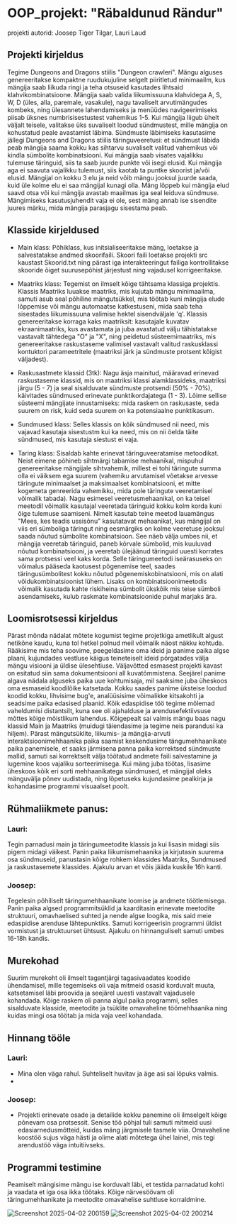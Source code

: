 # OOP_projekt: "Räbaldunud Rändur"
projekti autorid: Joosep Tiger Tilgar, Lauri Laud


## Projekti kirjeldus
Tegime Dungeons and Dragons stiilis "Dungeon crawleri". Mängu alguses genereeritakse kompaktne ruudukujuline selgelt piiritletud minimaailm, kus mängija saab liikuda ringi ja teha otsuseid kasutades lihtsaid klahvikombinatsioone. Mängija saab valida liikumissuuna klahvidega A, S, W, D (üles, alla, paremale, vasakule), nagu tavaliselt arvutimängudes kombeks, ning ülesannete lahendamiseks ja menüüdes navigeerimiseks piisab üksnes numbrisisestustest vahemikus 1-5. Kui mängija liigub ühelt väljalt teisele, valitakse üks suvaliselt loodud sündmustest, mille mängija on kohustatud peale avastamist läbima. Sündmuste läbimiseks kasutasime jällegi Dungeons and Dragons stiilis täringuveeretusi: et sündmust läbida peab mängija saama kokku kas sihtarvu suvaliselt valitud vahemikus või kindla sümbolite kombinatsiooni. Kui mängija saab visates vajalikku tulemuse täringuid, siis ta saab juurde punkte või isegi elusid. Kui mängija aga ei saavuta vajalikku tulemust, siis kaotab ta puntke skoorist ja/või elusid. Mängijal on kokku 3 elu ja neid võib mängu jooksul juurde saada, kuid üle kolme elu ei saa mängijal kunagi olla. Mäng lõppeb kui mängija elud saavd otsa või kui mängija avastab maailmas iga seal leiduva sündmuse. Mängimiseks kasutusjuhendit vaja ei ole, sest mäng annab ise sisendite juures märku, mida mängija parasjagu sisestama peab.


## Klasside kirjeldused
- Main klass: Põhiklass, kus initsialiseeritakse mäng, loetakse ja salvestatakse andmed skoorifaili. Skoori faili loetakse projekti src kaustast Skoorid.txt ning pärast iga interakteeringut failiga kontrollitakse skooride õiget suurusepõhist järjestust ning vajadusel korrigeeritakse.

- Maatriks klass: Tegemist on ilmselt kõige tähtsama klassiga projektis. Klassis Maatriks luuakse maatriks, mis kujutab mängu minimaailma, samuti asub seal põhiline mängutsükkel, mis töötab kuni mängija elude lõppemise või mängu automaatse katkestuseni, mida saab teha sisestades liikumissuuna valimise hektel sisendväljale 'q'. Klassis genereeritakse korraga kaks maatriksit: kasutajale kuvatav ekraanimaatriks, kus avastamata ja juba avastatud välju tähistatakse vastavalt tähtedega "O" ja "X", ning peidetud süsteemimaatriks, mis genereeritakse raskustaseme valimisel vastavalt valitud raskusklassi kontuktori parameetritele (maatriksi järk ja sündmuste protsent kõigist väljadest).

- Raskusastmete klassid (3tk): Nagu äsja mainitud, määravad erinevad raskustaseme klassid, mis on maatriksi klassi alamklassideks, maatriksi järgu (5 - 7) ja seal sisalduvate sündmuste protsendi (50% - 70%), käivitades sündmused erinevate punktikordajatega (1 - 3). Lõime sellise süsteemi mängijate innustamiseks: mida raskem on raskusaste, seda suurem on risk, kuid seda suurem on ka potensiaalne punktikasum.

- Sundmused klass: Selles klassis on kõik sündmused nii need, mis vajavad kasutaja sisestustm kui ka need, mis on nii öelda täite sündmused, mis kasutaja siestust ei vaja.
  
- Taring klass: Sisaldab kahte erinevat täringuveeratamise metoodikat. Neist eimene põhineb sihtmärgi tabamise mehaanikal, mispuhul genereeritakse mängijale sihtvahemik, millest ei tohi täringute summa olla ei väiksem ega suurem (vahemiku arvutamisel võetakse arvesse täringute minimaalset ja maksimaalset kombinatsiooni, et mitte kogemeta genreerida vahemikku, mida pole täringute veeretamisel võimalik tabada). Nagu esimesel veeretusmehaanikal, on ka teisel meetodil võimalik kasutajal veeretada täringuid kokku kolm korda kuni õige tulemuse saamiseni. Nimelt kasutab teine meetod lauamängus "Mees, kes teadis ussisõnu" kasutatavat mehaanikat, kus mängijal on viis eri sümboliga täringut ning eesmärgiks on kolme veeretuse jooksul saada nõutud sümbolite kombinatsioon. See näeb välja umbes nii, et mängija veeretab täringuid, paneb kõrvale sümbolid, mis kuuluvad nõutud kombinatsiooni, ja veeretab ülejäänud täringuid uuesti korrates sama protsessi veel kaks korda. Selle täringumeetodi iseärasuseks on võimalus pääseda kaotusest põgenemise teel, saades täringusümbolitest kokku nõutud põgenemiskobinatsiooni, mis on alati võidukombinatsioonist lühem. Lisaks on kombinatsioonimeetodis võimalik kasutada kahte riskiheina sümbolit ükskõik mis teise sümboli asendamiseks, kulub raskmate kombinatsioonide puhul marjaks ära.


## Loomisrotsessi kirjeldus
Pärast mõnda nädalat mõtete kogumist tegime projetkiga ametlikult algust netikõne kaudu, kuna tol hetkel polnud meil võimalik näost näkku kohtuda. Rääkisime mis teha soovime, peegeldasime oma ideid ja panime paika algse plaani, kujundades vestluse käigus teineteiselt ideid põrgatades välja mängu visiooni ja üldise ülesehtiuse. Väljavõtted esmasest projekti kavast on esitatud siin sama dokumentsiooni all kuvatõmmistena. Seejärel panime algava nädala alguseks paika uue kohtumisaja, mil saaksime juba üheskoos oma esmaseid koodilõike katsetada. Kokku saades panime üksteise loodud koodid kokku, lihvisime bug'e, analüüsisime võimalikke kitsakohti ja seadsime paika edasised plaanid. Kõik edaspidise töö tegime mõlemad vaheldumisi distantsilt, kuna see oli ajahalduse ja arendusefektiivsuse mõttes kõige mõistlikum lahendus. Kõigepealt sai valmis mängu baas nagu klassid Main ja Maatriks (muidugi täiendasime ja tegime neis parandusi ka hiljem). Pärast mängutsüklite, liikumis- ja mängija-arvuti interaktsioonimehhaanika paika saamist keskendusime tängumehhaanikate paika panemisele, et saaks järmisena panna paika korrektsed sündmuste mallid, samuti sai korrektselt välja töötatud andmete faili salvestamine ja lugemine koos vajaliku sorteerimisega. Kui mäng juba töötas, lisasime üheskoos kõik eri sorti mehhaanikatega sündmused, et mängijal oleks mänguvälja põnev uudistada, ning lõpetuseks kujundasime pealkirja ja kohandasime programmi visuaalset poolt.


## Rühmaliikmete panus: 
### Lauri:
Tegin parnadusi main ja täringumeetodite klassis ja kui lisasin midagi siis pigem midagi väikest. Panin paika liikumismehaanika ja kirjutasin suurema osa sündmuseid, panustasin kõige rohkem klassides Maatriks, Sundmused ja raskustasemete klassides. Ajakulu arvan et võis jääda kuskile 16h kanti.

### Joosep:
Tegelesin põhiliselt täringumehhaanikate loomise ja andmete töötlemisega. Panin paika algsed programmitsüklid ja kaarditasin erinevate meetodite struktuuri, omavhaelised suhted ja nende algse loogika, mis said meie edaspidise arenduse lähtepunktiks. Samuti korrigeerisin programmi üldist vormistust ja struktuurset ühtsust. Ajakulu on hinnanguliselt samuti umbes 16-18h kandis.


## Murekohad
Suurim murekoht oli ilmselt tagantjärgi tagasivaadates koodide ühendamisel, mille tegemiseks oli vaja mitmeid osasid korduvalt muuta, katsetamisel läbi proovida ja seejärel uuesti vastavalt vajadusele kohandada. Kõige raskem oli panna algul paika programmi, selles sisalduvate klasside, meetodite ja tsüklite omavaheline töömehhaanika ning kuidas mingi osa töötab ja mida vaja veel kohandada.


## Hinnang tööle
### Lauri:
- Mina olen väga rahul. Suhteliselt huvitav ja äge asi sai lõpuks valmis.
- 
### Joosep:
- Projekti erinevate osade ja detailide kokku panemine oli ilmselgelt kõige põnevam osa protsessit. Senise töö põhjal tuli samuti mitmeid uusi edasiarnedusmõtteid, kuidas mäng järgmisele tasmele viia. Omavaheline koostöö sujus väga hästi ja olime alati mõtetega ühel lainel, mis tegi arendustöö väga intuitiivseks.


## Programmi testimine
Peamiselt mängisime mängu ise korduvalt läbi, et testida parnadatud kohti ja vaadata et iga osa ikka töötaks. Kõige närvesöövam oli täringumehhanikate ja meetodite omavahelise suhtluse korraldmine.



![Screenshot 2025-04-02 200159](https://github.com/user-attachments/assets/a384f99e-0bdd-4cdb-ae3d-6f050929b849)
![Screenshot 2025-04-02 200214](https://github.com/user-attachments/assets/11c8c1e4-79c2-4592-912d-000021d20b3e)
